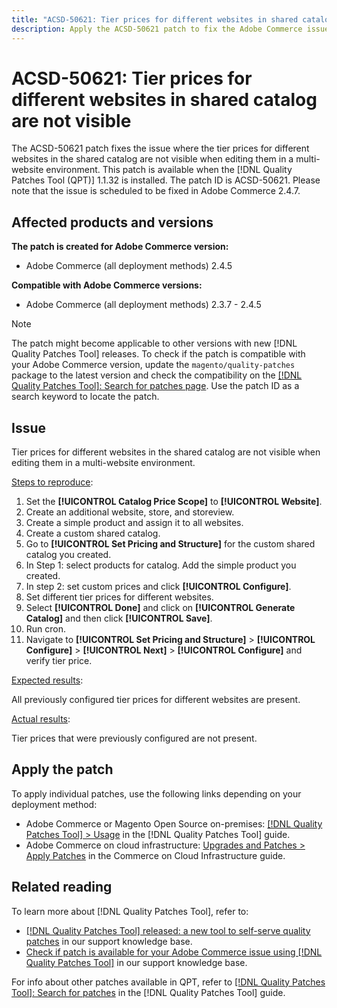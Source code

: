 ```yaml
---
title: "ACSD-50621: Tier prices for different websites in shared catalog are not visible"
description: Apply the ACSD-50621 patch to fix the Adobe Commerce issue where the tier prices for different websites in the shared catalog are not visible when editing them in a multi-website environment.
---
```

# ACSD-50621: Tier prices for different websites in shared catalog are not visible

The ACSD-50621 patch fixes the issue where the tier prices for different websites in the shared catalog are not visible when editing them in a multi-website environment. This patch is available when the [!DNL Quality Patches Tool (QPT)] 1.1.32 is installed. The patch ID is ACSD-50621. Please note that the issue is scheduled to be fixed in Adobe Commerce 2.4.7.

## Affected products and versions

**The patch is created for Adobe Commerce version:**

* Adobe Commerce (all deployment methods) 2.4.5

**Compatible with Adobe Commerce versions:**

* Adobe Commerce (all deployment methods) 2.3.7 - 2.4.5

>[!NOTE]
>
>The patch might become applicable to other versions with new [!DNL Quality Patches Tool] releases. To check if the patch is compatible with your Adobe Commerce version, update the `magento/quality-patches` package to the latest version and check the compatibility on the [[!DNL Quality Patches Tool]: Search for patches page](https://experienceleague.adobe.com/tools/commerce-quality-patches/index.html). Use the patch ID as a search keyword to locate the patch.

## Issue

Tier prices for different websites in the shared catalog are not visible when editing them in a multi-website environment.

<u>Steps to reproduce</u>:

1. Set the **[!UICONTROL Catalog Price Scope]** to **[!UICONTROL Website]**.
1. Create an additional website, store, and storeview.
1. Create a simple product and assign it to all websites.
1. Create a custom shared catalog.
1. Go to **[!UICONTROL Set Pricing and Structure]** for the custom shared catalog you created.
1. In Step 1: select products for catalog. Add the simple product you created.
1. In step 2: set custom prices and click **[!UICONTROL Configure]**.
1. Set different tier prices for different websites.
1. Select **[!UICONTROL Done]** and click on **[!UICONTROL Generate Catalog]** and then click **[!UICONTROL Save]**.
1. Run cron.
1. Navigate to **[!UICONTROL Set Pricing and Structure]** > **[!UICONTROL Configure]** > **[!UICONTROL Next]** > **[!UICONTROL Configure]** and verify tier price.

<u>Expected results</u>:

All previously configured tier prices for different websites are present.

<u>Actual results</u>:

Tier prices that were previously configured are not present.

## Apply the patch

To apply individual patches, use the following links depending on your deployment method:

* Adobe Commerce or Magento Open Source on-premises: [[!DNL Quality Patches Tool] > Usage](https://experienceleague.adobe.com/docs/commerce-operations/tools/quality-patches-tool/usage.html) in the [!DNL Quality Patches Tool] guide.
* Adobe Commerce on cloud infrastructure: [Upgrades and Patches > Apply Patches](https://experienceleague.adobe.com/docs/commerce-cloud-service/user-guide/develop/upgrade/apply-patches.html) in the Commerce on Cloud Infrastructure guide.

## Related reading

To learn more about [!DNL Quality Patches Tool], refer to:

* [[!DNL Quality Patches Tool] released: a new tool to self-serve quality patches](/help/announcements/adobe-commerce-announcements/magento-quality-patches-released-new-tool-to-self-serve-quality-patches.md) in our support knowledge base.
* [Check if patch is available for your Adobe Commerce issue using [!DNL Quality Patches Tool]](/help/support-tools/patches-available-in-qpt-tool/check-patch-for-magento-issue-with-magento-quality-patches.md) in our support knowledge base.

For info about other patches available in QPT, refer to [[!DNL Quality Patches Tool]: Search for patches](https://experienceleague.adobe.com/tools/commerce-quality-patches/index.html) in the [!DNL Quality Patches Tool] guide.
